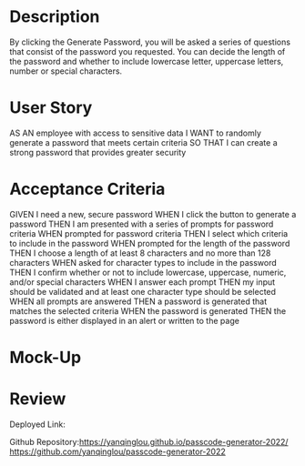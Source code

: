 # Description
By clicking the Generate Password, you will be asked a series of questions that consist of the password you requested. You can decide the length of the password and whether to include lowercase letter, uppercase letters, number or special characters. 

# User Story
AS AN employee with access to sensitive data
I WANT to randomly generate a password that meets certain criteria
SO THAT I can create a strong password that provides greater security

# Acceptance Criteria
GIVEN I need a new, secure password
WHEN I click the button to generate a password
THEN I am presented with a series of prompts for password criteria
WHEN prompted for password criteria
THEN I select which criteria to include in the password
WHEN prompted for the length of the password
THEN I choose a length of at least 8 characters and no more than 128 characters
WHEN asked for character types to include in the password
THEN I confirm whether or not to include lowercase, uppercase, numeric, and/or special characters
WHEN I answer each prompt
THEN my input should be validated and at least one character type should be selected
WHEN all prompts are answered
THEN a password is generated that matches the selected criteria
WHEN the password is generated
THEN the password is either displayed in an alert or written to the page

# Mock-Up

# Review
Deployed Link:


Github Repository:https://yanqinglou.github.io/passcode-generator-2022/
https://github.com/yanqinglou/passcode-generator-2022
